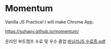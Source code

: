 # Momentum

Vanilla JS Practice! I will make Chrome App.

https://suhapy.github.io/momentum/

온라인 부트캠프 수료 및 우수 졸업
[바닐라JS 수료증.pdf](https://github.com/suhapy/momentum/files/8213377/JS.pdf)
